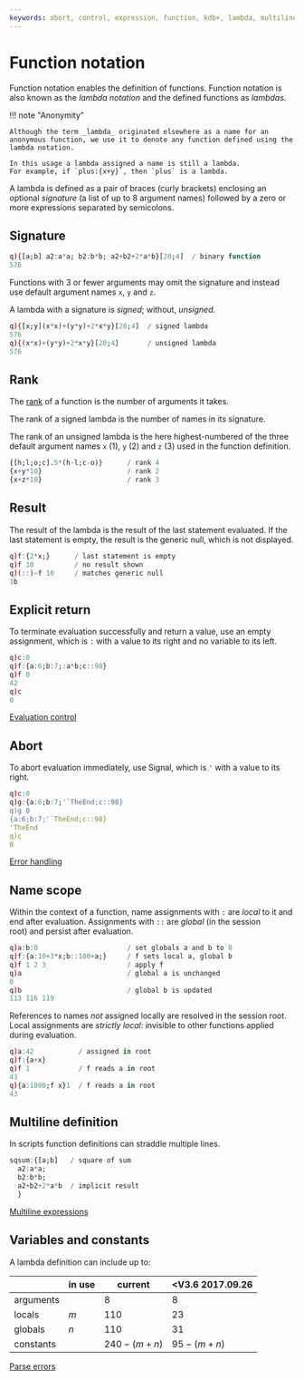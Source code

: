 ```yaml
---
keywords: abort, control, expression, function, kdb+, lambda, multiline, notation, q, rank, signal, signed, unsigned
---
```


# Function notation




Function notation enables the definition of functions.
Function notation is also known as the _lambda notation_ and the defined functions as _lambdas_.

!!! note "Anonymity"

    Although the term _lambda_ originated elsewhere as a name for an anonymous function, we use it to denote any function defined using the lambda notation.

    In this usage a lambda assigned a name is still a lambda.
    For example, if `plus:{x+y}`, then `plus` is a lambda.


A lambda is defined as a pair of braces (curly brackets) enclosing an optional _signature_ (a list of up to 8 argument names) followed by a zero or more expressions separated by semicolons. 


## Signature

```q
q){[a;b] a2:a*a; b2:b*b; a2+b2+2*a*b}[20;4]  / binary function
576
```

Functions with 3 or fewer arguments may omit the signature and instead use default argument names `x`, `y` and `z`. 

A lambda with a signature is _signed_; without, _unsigned_.

```q
q){[x;y](x*x)+(y*y)+2*x*y}[20;4]  / signed lambda
576
q){(x*x)+(y*y)+2*x*y}[20;4]       / unsigned lambda
576
```


## Rank

The [rank](glossary.md#rank) of a function is the number of arguments it takes. 

The rank of a signed lambda is the number of names in its signature.

The rank of an unsigned lambda is the here highest-numbered of the three default argument names `x` (1), `y` (2) and `z` (3) used in the function definition.

```q
{[h;l;o;c].5*(h-l;c-o)}      / rank 4
{x+y*10}                     / rank 2
{x+z*10}                     / rank 3
```


## Result

The result of the lambda is the result of the last statement evaluated. If the last statement is empty, the result is the generic null, which is not displayed.

```q
q)f:{2*x;}      / last statement is empty
q)f 10          / no result shown
q)(::)~f 10     / matches generic null
1b
```


## Explicit return

To terminate evaluation successfully and return a value, use an empty assignment, which is `:` with a value to its right and no variable to its left.

```q
q)c:0
q)f:{a:6;b:7;:a*b;c::98}
q)f 0
42
q)c
0
```

<i class="far fa-hand-point-right"></i> 
[Evaluation control](control.md)


## Abort

To abort evaluation immediately, use Signal, which is `'` with a value to its right.

```q
q)c:0
q)g:{a:6;b:7;'`TheEnd;c::98}
q)g 0
{a:6;b:7;'`TheEnd;c::98}
'TheEnd
q)c
0
```

<i class="far fa-hand-point-right"></i> 
[Error handling](errors.md) 


## Name scope

Within the context of a function, name assignments with `:` are _local_ to it and end after evaluation. Assignments with `::` are _global_ (in the session root) and persist after evaluation.

```q
q)a:b:0                      / set globals a and b to 0
q)f:{a:10+3*x;b::100+a;}     / f sets local a, global b
q)f 1 2 3                    / apply f
q)a                          / global a is unchanged
0
q)b                          / global b is updated
113 116 119
```

References to names _not_ assigned locally are resolved in the session root. Local assignments are _strictly local_: invisible to other functions applied during evaluation. 

```q
q)a:42           / assigned in root
q)f:{a+x}
q)f 1            / f reads a in root
43
q){a:1000;f x}1  / f reads a in root
43
```


## Multiline definition

In scripts function definitions can straddle multiple lines.

```q
sqsum:{[a;b]   / square of sum
  a2:a*a;
  b2:b*b;
  a2+b2+2*a*b  / implicit result
  }
```


<i class="far fa-hand-point-right"></i>
[Multiline expressions](syntax.md#multiline-expressions)


## Variables and constants

A lambda definition can include up to: 

&nbsp;    | in use | current     | <V3.6 2017.09.26
----------|--------|-------------|------------------
arguments |        | 8           | 8
locals    | $m$    | 110         | 23
globals   | $n$    | 110         | 31
constants |        | $240-(m+n)$ | $95-(m+n)$

<i class="far fa-hand-point-right"></i>
[Parse errors](errors.md#parse-errors)

